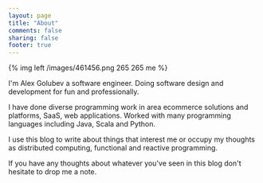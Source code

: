 ```yaml
---
layout: page
title: "About"
comments: false
sharing: false
footer: true
---
```


{% img left /images/461456.png 265 265 me %}

I'm Alex Golubev a software engineer. Doing software design and development for fun and professionally.

I have done diverse programming work in area ecommerce solutions and platforms, SaaS, web applications. 
Worked with many programming languages including Java, Scala and Python.

I use this blog to write about things that interest me or occupy my thoughts as distributed 
computing, functional and reactive programming.

If you have any thoughts about whatever you've seen in this blog don't hesitate to drop me a note.